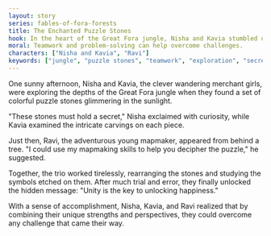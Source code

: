 ```yaml
---
layout: story
series: fables-of-fora-forests
title: The Enchanted Puzzle Stones
hook: In the heart of the Great Fora jungle, Nisha and Kavia stumbled upon mysterious puzzle stones. With the help of young mapmaker Ravi, can they uncover the secret hidden within?
moral: Teamwork and problem-solving can help overcome challenges.
characters: ["Nisha and Kavia", "Ravi"]
keywords: ["jungle", "puzzle stones", "teamwork", "exploration", "secret", "unity", "happiness", "problem-solving", "adventure", "collaboration"]
---
```


One sunny afternoon, Nisha and Kavia, the clever wandering merchant girls, were exploring the depths of the Great Fora jungle when they found a set of colorful puzzle stones glimmering in the sunlight.

"These stones must hold a secret," Nisha exclaimed with curiosity, while Kavia examined the intricate carvings on each piece.

Just then, Ravi, the adventurous young mapmaker, appeared from behind a tree. "I could use my mapmaking skills to help you decipher the puzzle," he suggested.

Together, the trio worked tirelessly, rearranging the stones and studying the symbols etched on them. After much trial and error, they finally unlocked the hidden message: "Unity is the key to unlocking happiness."

With a sense of accomplishment, Nisha, Kavia, and Ravi realized that by combining their unique strengths and perspectives, they could overcome any challenge that came their way.
